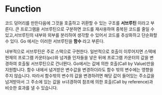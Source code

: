 # Function
코드 덩어리를 만든다음에 그것을 호출하고 귀환할 수 있는 구조를 __서브루틴__ 이라고 부른다. 큰 프로그램을 서브루틴으로 구분하면 코드를 재사용하여 중복된 코드를 줄일 수 있고,서브루틴의 내부와 외부를 분리하여 생각할 수 있어서 코드를 추상화하고 단순화할 수 있다. 
Go 에서는 이러한 서브루틴을 __함수__ 라고 부른다.

내부적으로 서브루틴은 주로 스택으로 구현한다. 일반적으로 호출이 이루어지면 스택에 현재의 프로그램 카운터(pc)와 넘겨줄 인자들을 넣은 뒤에 프로그램 카운터의 값을 변경하여 호출될 서브루틴으로 건너뛴다. 
Go에서는 값에 의한 호출(Call by Value)만을 지원합니다. 함수 내에서 념겨받은 변수값을 변경하더라도 함수 밖의 변수에는 영향을 주지 않습니다. 따라서 함수밖의 변수의 값을 변경하려면 해당 값이 들어있는 주소값을 넘겨받아서 그 주소에 있는 값을 ㅂ녀경하여 참조에 의한 호출(Call by reference)과 비슷한 효과를 낼 수 있습니다.




